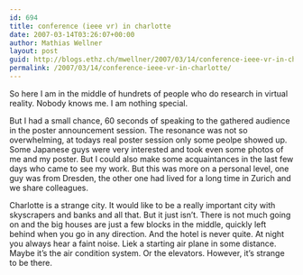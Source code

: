 ```yaml
---
id: 694
title: conference (ieee vr) in charlotte
date: 2007-03-14T03:26:07+00:00
author: Mathias Wellner
layout: post
guid: http://blogs.ethz.ch/mwellner/2007/03/14/conference-ieee-vr-in-charlotte/
permalink: /2007/03/14/conference-ieee-vr-in-charlotte/
---
```

So here I am in the middle of hundrets of people who do research in virtual reality. Nobody knows me. I am nothing special. 

But I had a small chance, 60 seconds of speaking to the gathered audience in the poster announcement session. The resonance was not so overwhelming, at todays real poster session only some peolpe showed up. Some Japanese guys were very interested and took even some photos of me and my poster. But I could also make some acquaintances in the last few days who came to see my work. But this was more on a personal level, one guy was from Dresden, the other one had lived for a long time in Zurich and we share colleagues. 

Charlotte is a strange city. It would like to be a really important city with skyscrapers and banks and all that. But it just isn&#8217;t. There is not much going on and the big houses are just a few blocks in the middle, quickly left behind when you go in any direction. And the hotel is never quite. At night you always hear a faint noise. Liek a starting air plane in some distance. Maybe it&#8217;s the air condition system. Or the elevators. However, it&#8217;s strange to be there.
